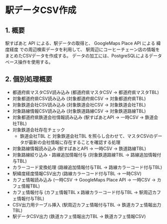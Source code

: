 # 駅データCSV作成

## 1. 概要
駅すぱあと API による、駅データの取得と、
GoogleMaps Place API による 緯度経度 での周辺検索データを利用して、
駅周辺にコーヒーチェーン店の情報をまとめたCSVデータを作成する。
データの加工には、PostgreSQLによるデータベース操作を使用する。

## 2. 個別処理概要
- 都道府県マスタCSV読み込み (都道府県マスタCSV → 都道府県マスタTBL)
- 対象都道府県CSV読み込み (対象都道府県CSV → 対象都道府県TBL)
- 対象鉄道会社CSV読み込み (対象鉄道会社CSV → 対象鉄道会社TBL)
- 対象路線情報CSV読み込み (対象鉄道路線CSV → 対象鉄道路線TBL)
- 対象都道府県鉄道会社情報読み込み (駅すぱあとAPI → 一時CSV → 鉄道会社TBL)
- 対象鉄道会社存在チェック
  - 鉄道会社TBL と 対象鉄道会社TBL を照らし合わせて、マスタCSVのデータが最新の会社情報に存在することを確認する処理
- 対象路線情報読み込み (駅すぱあとAPI → 一時CSV → 鉄道路線TBL)
- 対象路線絞り込み・路線追加情報付与 (対象鉄道路線TBL → 路線追加情報付与TBL)
- カラーコード変換処理 (路線追加情報付与TBL → 路線カラーコード付与TBL)
- 駅緯度経度情報CSV出力 (路線カラーコード付与TBL → 一時CSV)
- カフェ情報読み込み (一時CSV → GoogleMaps Place API → 一時CSV → カフェ情報TBL)
- カフェ情報付与 (カフェ情報TBL x 路線カラーコード付与TBL → 駅周辺カフェ情報付与TBL)
- CSV出力用テーブル挿入 (駅周辺カフェ情報付与TBL → 鉄道カフェ情報出力TBL)
- 駅データCSV出力 (鉄道カフェ情報出力TBL → 鉄道カフェ情報CSV)

